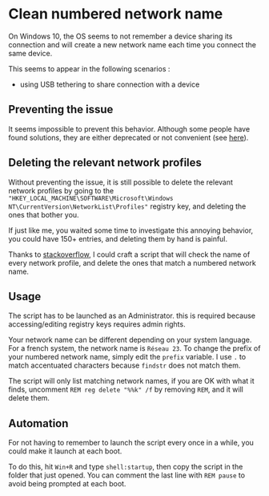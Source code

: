 # Clean numbered network name
On Windows 10, the OS seems to not remember a device sharing its connection and will create a new network name each time you connect the same device.

This seems to appear in the following scenarios :
- using USB tethering to share connection with a device

## Preventing the issue
It seems impossible to prevent this behavior. Although some people have found solutions, they are either deprecated or not convenient (see [here](https://superuser.com/questions/729305/prevent-windows-from-creating-new-network-names-when-tethering-with-android)).

## Deleting the relevant network profiles
Without preventing the issue, it is still possible to delete the relevant network profiles by going to the `"HKEY_LOCAL_MACHINE\SOFTWARE\Microsoft\Windows NT\CurrentVersion\NetworkList\Profiles"` registry key, and deleting the ones that bother you.

If just like me, you waited some time to investigate this annoying behavior, you could have 150+ entries, and deleting them by hand is painful.

Thanks to [stackoverflow](https://stackoverflow.com/questions/39619580/how-to-loop-through-registry-with-cmd), I could craft a script that will check the name of every network profile, and delete the ones that match a numbered network name.

## Usage
The script has to be launched as an Administrator. this is required because accessing/editing registry keys requires admin rights.

Your network name can be different depending on your system language. For a french system, the network name is `Réseau 23`. To change the prefix of your numbered network name, simply edit the `prefix` variable. I use `.` to match accentuated characters because `findstr` does not match them.

The script will only list matching network names, if you are OK with what it finds, uncomment `REM reg delete "%%k" /f` by removing `REM`, and it will delete them.

## Automation
For not having to remember to launch the script every once in a while, you could make it launch at each boot.

To do this, hit `Win+R` and type `shell:startup`, then copy the script in the folder that just opened. You can comment the last line with `REM pause` to avoid being prompted at each boot.

